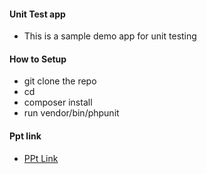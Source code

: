 #### Unit Test app
- This is a sample demo app for unit testing

#### How to Setup
- git clone the repo
- cd <project dir>
- composer install
- run vendor/bin/phpunit

#### Ppt link
- [PPt Link](https://www.slideshare.net/PrabhatKumar97/unit-testing-121185301)